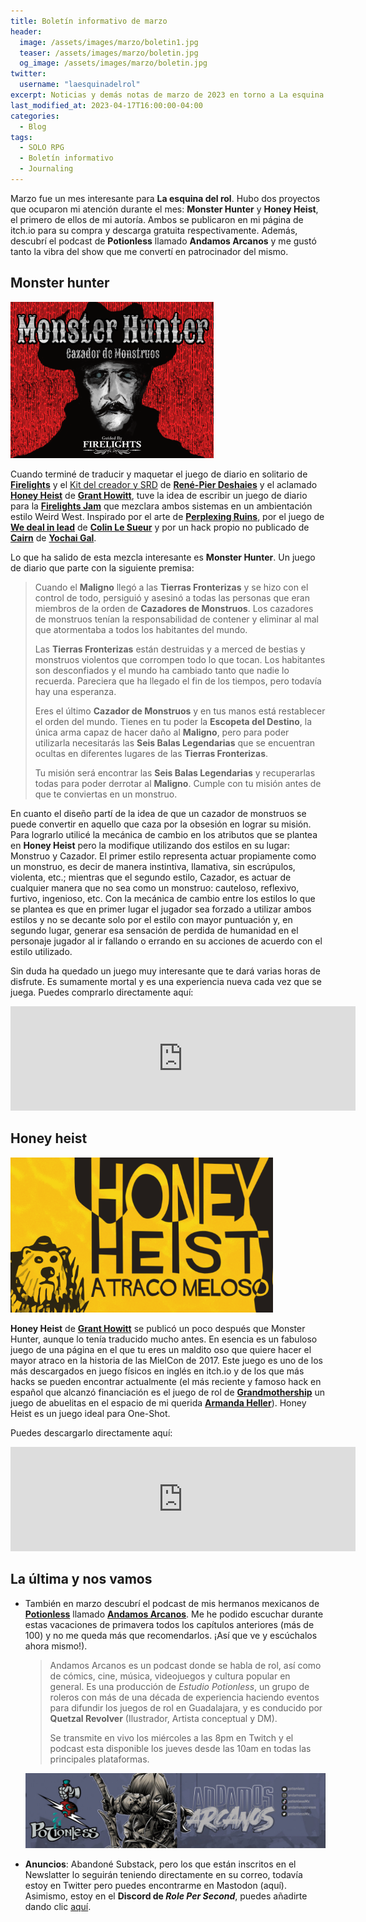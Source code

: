 ```yaml
---
title: Boletín informativo de marzo
header:
  image: /assets/images/marzo/boletin1.jpg
  teaser: /assets/images/marzo/boletin.jpg
  og_image: /assets/images/marzo/boletin.jpg
twitter:
  username: "laesquinadelrol"
excerpt: Noticias y demás notas de marzo de 2023 en torno a La esquina del rol
last_modified_at: 2023-04-17T16:00:00-04:00
categories:
  - Blog
tags:
  - SOLO RPG
  - Boletín informativo
  - Journaling
---
```


Marzo fue un mes interesante para **La esquina del rol**. Hubo dos proyectos que ocuparon mi atención durante el mes: **Monster Hunter** y **Honey Heist**, el primero de ellos de mi autoría. Ambos se publicaron en mi página de itch.io para su compra y descarga gratuita respectivamente. Además, descubrí el podcast de **Potionless** llamado **Andamos Arcanos** y me gustó tanto la vibra del show que me convertí en patrocinador del mismo.

## Monster hunter

<img src="/assets/images/marzo/monsterhunter.png" style="zoom:50%;" />



Cuando terminé de traducir y maquetar el juego de diario en solitario de **[Firelights](https://fari-rpgs.itch.io/firelights)** y el [Kit del creador y SRD](https://laesquinadelrol.itch.io/firelights-es) de [**René-Pier Deshaies**](https://twitter.com/RPDeshaies) y el aclamado **[Honey Heist](https://laesquinadelrol.itch.io/honeyheist)** de **[Grant Howitt](https://twitter.com/gshowitt)**, tuve la idea de escribir un juego de diario para la **[Firelights Jam]()** que mezclara ambos sistemas en un ambientación estilo Weird West. Inspirado por el arte de **[Perplexing Ruins](https://perplexingruins.itch.io/)**, por el juego de [**We deal in lead**](https://byodinsbeardrpg.itch.io/we-deal-in-lead) de **[Colin Le Sueur](https://twitter.com/ByOdinsBeardRPG)** y por un hack propio no publicado de **[Cairn](https://laesquinadelrol.itch.io/cairn-es)** de **[Yochai Gal](https://twitter.com/yochaigal1)**. 

Lo que ha salido de esta mezcla interesante es **Monster Hunter**. Un juego de diario que parte con la siguiente premisa:

> Cuando el **Maligno** llegó a las **Tierras Fronterizas** y se hizo con el control de todo, persiguió y asesinó a todas las personas que eran miembros de la orden de **Cazadores de Monstruos**. Los cazadores de monstruos tenían la responsabilidad de contener y eliminar al mal que atormentaba a todos los habitantes del mundo.
>
> Las **Tierras Fronterizas** están destruidas y a merced de bestias y monstruos violentos que corrompen todo lo que tocan. Los habitantes son desconfiados y el mundo ha cambiado tanto que nadie lo recuerda. Pareciera que ha llegado el fin de los tiempos, pero todavía hay una esperanza. 
>
> Eres el último **Cazador de Monstruos** y en tus manos está restablecer el orden del mundo. Tienes en tu poder la **Escopeta del Destino**, la única arma capaz de hacer daño al **Maligno**, pero para poder utilizarla necesitarás las **Seis Balas Legendarias** que se encuentran ocultas en diferentes lugares de las **Tierras Fronterizas**.
>
> Tu misión será encontrar las **Seis Balas Legendarias** y recuperarlas todas para poder derrotar al **Maligno**. Cumple con tu misión antes de que te conviertas en un monstruo.   
>

En cuanto el diseño partí de la idea de que un cazador de monstruos se puede convertir en aquello que caza por la obsesión en lograr su misión. Para lograrlo utilicé la mecánica de cambio en los atributos que se plantea en **Honey Heist** pero la modifique utilizando dos estilos en su lugar: Monstruo y Cazador. El primer estilo representa actuar propiamente como un monstruo, es decir de manera instintiva, llamativa, sin escrúpulos, violenta, etc.; mientras que el segundo estilo, Cazador, es actuar de cualquier manera que no sea como un monstruo: cauteloso, reflexivo, furtivo, ingenioso, etc. Con la mecánica de cambio entre los estilos lo que se plantea es que en primer lugar el jugador sea forzado a utilizar ambos estilos y no se decante solo por el estilo con mayor puntuación y, en segundo lugar, generar esa sensación de perdida de humanidad en el personaje jugador al ir fallando o errando en su acciones de acuerdo con el estilo utilizado. 

Sin duda ha quedado un juego muy interesante que te dará varias horas de disfrute. Es sumamente mortal y es una experiencia nueva cada vez que se juega. Puedes comprarlo directamente aquí:

<iframe frameborder="0" src="https://itch.io/embed/1976115?bg_color=012122&amp;fg_color=f5efef" width="552" height="167"><a href="https://laesquinadelrol.itch.io/monsterhunter">Monster Hunter by La esquina del rol 🎲</a></iframe>

## Honey heist

<img src="/assets/images/marzo/honeyheist.png" style="zoom:70%;" />

**Honey Heist** de **[Grant Howitt](https://twitter.com/gshowitt)** se publicó un poco después que Monster Hunter, aunque lo tenía traducido mucho antes. En esencia es un fabuloso juego de una página en el que tu eres un maldito oso que quiere hacer el mayor atraco en la historia de las MielCon de 2017. Este juego es uno de los más descargados en juego físicos en inglés en itch.io y de los que más hacks se pueden encontrar actualmente (el más reciente y famoso hack en español que alcanzó financiación es el juego de rol de **[Grandmothership](https://crowdfundr.com/GRANDMOTHERSHIP?ref=ab_7BtDM3_ab_0C6Pa9)** un juego de abuelitas en el espacio de mi querida [**Armanda Heller**](https://twitter.com/Armandah17)). Honey Heist es un juego ideal para One-Shot.

Puedes descargarlo directamente aquí:

<iframe frameborder="0" src="https://itch.io/embed/1989911?bg_color=222&amp;fg_color=fff" width="552" height="167"><a href="https://laesquinadelrol.itch.io/honeyheist">Honey Heist by La esquina del rol 🎲</a></iframe>


## La última y nos vamos

- También en marzo descubrí el podcast de mis hermanos mexicanos de **[Potionless](https://twitter.com/PotionlessMX)** llamado **[Andamos Arcanos](https://podcasters.spotify.com/pod/show/andamosarcanos)**. Me he podido escuchar durante estas vacaciones de primavera todos los capítulos anteriores (más de 100) y no me queda más que recomendarlos. ¡Así que ve y escúchalos ahora mismo!).

  > Andamos Arcanos es un podcast donde se habla de rol, así como de cómics, cine, música, videojuegos y cultura popular en general. Es una producción de *Estudio Potionless*,  un grupo de roleros con más de una década de experiencia haciendo eventos para difundir los juegos de rol en Guadalajara, y es conducido por **Quetzal Revolver** (Ilustrador, Artista conceptual y DM).
  >
  > Se transmite en vivo los miércoles a las 8pm en Twitch y el podcast esta disponible los jueves desde las 10am en todas las principales plataformas.

  ![](/assets/images/marzo/andamosarcanos.jpg)

- **Anuncios**: Abandoné Substack, pero los que están inscritos en el Newslatter lo seguirán teniendo directamente en su correo, todavía estoy en Twitter pero puedes encontrarme en Mastodon (aquí). Asimismo, estoy en el **Discord de *Role Per Second***, puedes añadirte dando clic [aquí](https://discord.com/invite/xs9QQQ4mFw).
